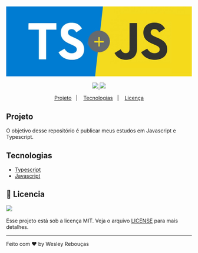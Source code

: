 <p align="center"> 
	<img src='./.github/ts_js.jpeg' width="950px"/>
</p>


<p align="center">
	<a href="https://www.linkedin.com/in/wesley-andrade/">	
		<img src="https://img.shields.io/static/v1?label=&message=WesleyAndrade&color=007ACC&style=flat&logo=linkedin"/>
	</a>
	<a href="https://choosealicense.com/licenses/mit/">	
		<img src="https://img.shields.io/static/v1?label=License&message=MIT&color=F7DF1E&style=flat"/>
	</a>
</p>

<p align="center">
  <a href="#projeto">Projeto</a>&nbsp;&nbsp;&nbsp;|&nbsp;&nbsp;&nbsp;
  <a href="#tecnologias">Tecnologias</a>&nbsp;&nbsp;&nbsp;|&nbsp;&nbsp;&nbsp;
  <a href="#bookmark_tabs-licencia">Licença</a>
</p>

## Projeto

O objetivo desse repositório é publicar meus estudos em Javascript e Typescript.

## Tecnologias

- [Typescript](https://www.typescriptlang.org/)
- [Javascript](https://www.javascript.com)


## :bookmark_tabs: Licencia
<a href="https://choosealicense.com/licenses/mit/">
	<img src="https://img.shields.io/static/v1?label=License&message=2020&color=A31F34&style=flat"/>
</a>

Esse projeto está sob a licença MIT. Veja o arquivo [LICENSE](LICENSE) para mais detalhes.

---

Feito com ♥ by Wesley Rebouças
